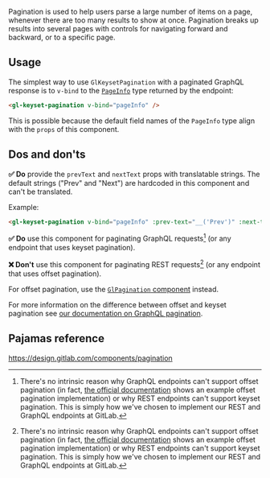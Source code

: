 Pagination is used to help users parse a large number of items on a page,
whenever there are too many results to show at once. Pagination breaks up
results into several pages with controls for navigating forward and backward, or
to a specific page.

## Usage

The simplest way to use `GlKeysetPagination` with a paginated GraphQL response
is to `v-bind` to the
[`PageInfo`](https://docs.gitlab.com/ee/api/graphql/reference/#pageinfo) type
returned by the endpoint:

```html
<gl-keyset-pagination v-bind="pageInfo" />
```

This is possible because the default field names of the `PageInfo` type align
with the `props` of this component.

## Dos and don'ts

**✅ Do** provide the `prevText` and `nextText` props with translatable strings.
The default strings ("Prev" and "Next") are hardcoded in this component and
can't be translated.

Example:

```html
<gl-keyset-pagination v-bind="pageInfo" :prev-text="__('Prev')" :next-text="__('Next')" />
```

**✅ Do** use this component for paginating GraphQL requests[^1] (or any
endpoint that uses keyset pagination).

**❌ Don't** use this component for paginating REST requests[^1] (or any
endpoint that uses offset pagination).

For offset pagination, use the [`GlPagination`
component](/?path=/story/base-pagination--default) instead.

For more information on the difference between offset and keyset pagination see
[our documentation on GraphQL
pagination](https://docs.gitlab.com/ee/development/graphql_guide/pagination.html).

[^1]: There's no intrinsic reason why GraphQL endpoints can't support offset pagination (in fact, [the official documentation](https://graphql.org/learn/pagination/#pagination-and-edges) shows an example offset pagination implementation) or why REST endpoints can't support keyset pagination. This is simply how we've chosen to implement our REST and GraphQL endpoints at GitLab.

## Pajamas reference

<https://design.gitlab.com/components/pagination>

